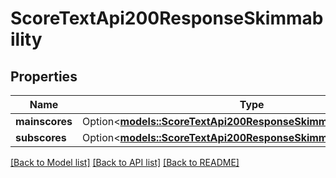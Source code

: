 # ScoreTextApi200ResponseSkimmability

## Properties

Name | Type | Description | Notes
------------ | ------------- | ------------- | -------------
**mainscores** | Option<[**models::ScoreTextApi200ResponseSkimmabilityMainscores**](scoreTextAPI_200_response_skimmability_mainscores.md)> |  | [optional]
**subscores** | Option<[**models::ScoreTextApi200ResponseSkimmabilitySubscores**](scoreTextAPI_200_response_skimmability_subscores.md)> |  | [optional]

[[Back to Model list]](../README.md#documentation-for-models) [[Back to API list]](../README.md#documentation-for-api-endpoints) [[Back to README]](../README.md)



